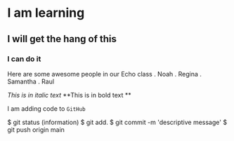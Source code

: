 # I am learning
## I will get the hang of this
### I can do it

Here are some awesome people in our Echo class
. Noah
. Regina
. Samantha
. Raul

*This is in italic text*
**This is in bold text **

I am adding code to `GitHub`

$ git status (information)
$ git add.
$ git commit -m 'descriptive message'
$ git push origin main
